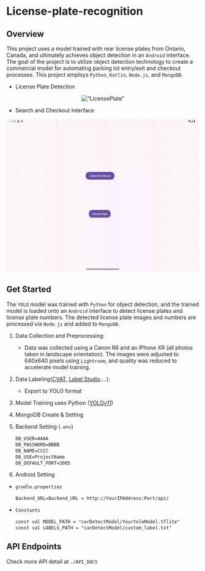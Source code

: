 # License-plate-recognition
## Overview
This project uses a model trained with rear license plates from Ontario, Canada, and ultimately achieves object detection in an `Android` interface. The goal of the project is to utilize object detection technology to create a commercial model for automating parking lot entry/exit and checkout processes. This project employs `Python`, `Kotlin`, `Node.js`, and `MongoDB`.

- License Plate Detection
<div align="center">
    <img src="github/1.gif" alt=“LicensePlate” height="400" width="600" />
</div>

- Search and Checkout Interface
<div align="center">
    <img src="github/2.gif" alt=“Search” height="400" width="600"/>
</div>

## Get Started
The `YOLO` model was trained with `Python` for object detection, and the trained model is loaded onto an `Android` interface to detect license plates and license plate numbers. The detected license plate images and numbers are processed via `Node.js` and added to `MongoDB`.
1. Data Collection and Preprocessing: 
    - Data was collected using a Canon R6 and an iPhone XR (all photos taken in landscape orientation). The images were adjusted to 640x640 pixels using `Lightroom`, and quality was reduced to accelerate model training.

2. Data Labeling([CVAT](https://github.com/cvat-ai/cvat), [Label Studio](https://github.com/HumanSignal/labelImg)....): 
    - Export to YOLO format
3. Model Training uses Python ([YOLOv11](https://github.com/ultralytics/ultralytics))
4. MongoDB Create & Setting
5. Backend Setting (`.env`)
    ```
    DB_USER=AAAA
    DB_PASSWORD=BBBB
    DB_NAME=CCCC
    DB_USE=ProjectName
    DB_DEFAULT_PORT=3005
    ```
6. Android Setting
- `gradle.properties`
    ```
    Backend_URL=Backend_URL = http://YourIPAddress:Port/api/
    ```
    
- `Constants`
    ```
    const val MODEL_PATH = "carDetectModel/YourYoloModel.tflite"
    const val LABELS_PATH = "carDetectModel/custom_label.txt"
    ```
    

## API Endpoints
Check more API detail at `./API_DOCS`


